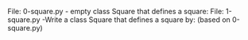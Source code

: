 File: 0-square.py - empty class Square that defines a square:
File: 1-square.py -Write a class Square that defines a square by: (based on 0-square.py)
